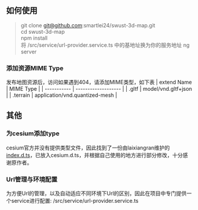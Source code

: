 ## 如何使用  
> git clone git@github.com:smartlei24/swust-3d-map.git   
> cd swust-3d-map  
> npm install  
> 将 /src/service/url-provider.service.ts 中的基地址换为你的服务地址
> ng server

### 添加资源MIME Type
  发布地图资源后，访问如果遇到404，请添加MIME类型，如下表
  | extend Name | MIME Type           |
  | ----------- | ------------------- |
  | .gltf       | model/vnd.gltf+json |
  | .terrain    | application/vnd.quantized-mesh |

## 其他
### 为cesium添加type  
  cesium官方并没有提供类型文件，因此找到了一份由laixiangran维护的[index.d.ts](https://github.com/laixiangran/cesium-typings)，已放入cesium.d.ts，并根据自己使用的地方进行部分修改，十分感谢原作者。

### Url管理与环境配置
  为方便Url的管理，以及自动适应不同环境下Url的区别，因此在项目中专门提供一个service进行配置: /src/service/url-provider.service.ts  
